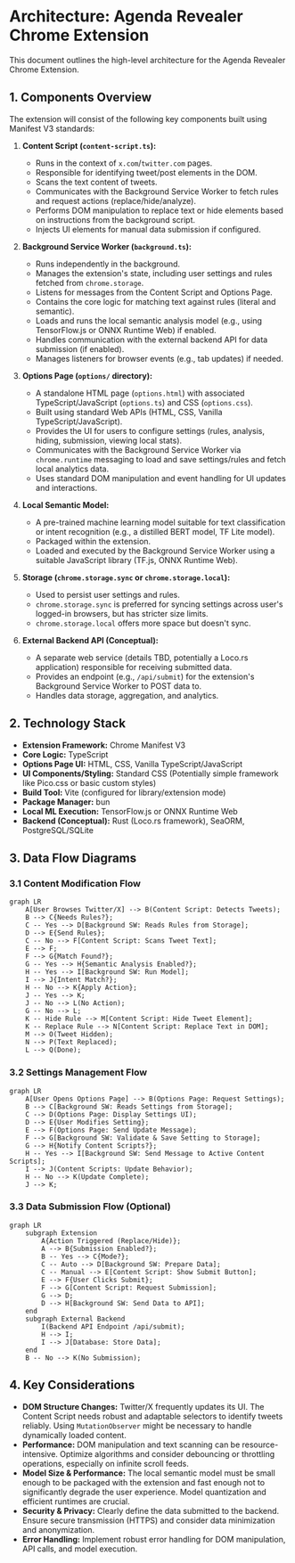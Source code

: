 # Architecture: Agenda Revealer Chrome Extension

This document outlines the high-level architecture for the Agenda Revealer Chrome Extension.

## 1. Components Overview

The extension will consist of the following key components built using Manifest V3 standards:

1.  **Content Script (`content-script.ts`):**
    *   Runs in the context of `x.com`/`twitter.com` pages.
    *   Responsible for identifying tweet/post elements in the DOM.
    *   Scans the text content of tweets.
    *   Communicates with the Background Service Worker to fetch rules and request actions (replace/hide/analyze).
    *   Performs DOM manipulation to replace text or hide elements based on instructions from the background script.
    *   Injects UI elements for manual data submission if configured.

2.  **Background Service Worker (`background.ts`):**
    *   Runs independently in the background.
    *   Manages the extension's state, including user settings and rules fetched from `chrome.storage`.
    *   Listens for messages from the Content Script and Options Page.
    *   Contains the core logic for matching text against rules (literal and semantic).
    *   Loads and runs the local semantic analysis model (e.g., using TensorFlow.js or ONNX Runtime Web) if enabled.
    *   Handles communication with the external backend API for data submission (if enabled).
    *   Manages listeners for browser events (e.g., tab updates) if needed.

3.  **Options Page (`options/` directory):**
    *   A standalone HTML page (`options.html`) with associated TypeScript/JavaScript (`options.ts`) and CSS (`options.css`).
    *   Built using standard Web APIs (HTML, CSS, Vanilla TypeScript/JavaScript).
    *   Provides the UI for users to configure settings (rules, analysis, hiding, submission, viewing local stats).
    *   Communicates with the Background Service Worker via `chrome.runtime` messaging to load and save settings/rules and fetch local analytics data.
    *   Uses standard DOM manipulation and event handling for UI updates and interactions.

4.  **Local Semantic Model:**
    *   A pre-trained machine learning model suitable for text classification or intent recognition (e.g., a distilled BERT model, TF Lite model).
    *   Packaged within the extension.
    *   Loaded and executed by the Background Service Worker using a suitable JavaScript library (TF.js, ONNX Runtime Web).

5.  **Storage (`chrome.storage.sync` or `chrome.storage.local`):**
    *   Used to persist user settings and rules.
    *   `chrome.storage.sync` is preferred for syncing settings across user's logged-in browsers, but has stricter size limits.
    *   `chrome.storage.local` offers more space but doesn't sync.

6.  **External Backend API (Conceptual):**
    *   A separate web service (details TBD, potentially a Loco.rs application) responsible for receiving submitted data.
    *   Provides an endpoint (e.g., `/api/submit`) for the extension's Background Service Worker to POST data to.
    *   Handles data storage, aggregation, and analytics.

## 2. Technology Stack

*   **Extension Framework:** Chrome Manifest V3
*   **Core Logic:** TypeScript
*   **Options Page UI:** HTML, CSS, Vanilla TypeScript/JavaScript
*   **UI Components/Styling:** Standard CSS (Potentially simple framework like Pico.css or basic custom styles)
*   **Build Tool:** Vite (configured for library/extension mode)
*   **Package Manager:** bun
*   **Local ML Execution:** TensorFlow.js or ONNX Runtime Web
*   **Backend (Conceptual):** Rust (Loco.rs framework), SeaORM, PostgreSQL/SQLite

## 3. Data Flow Diagrams

### 3.1 Content Modification Flow

```mermaid
graph LR
    A[User Browses Twitter/X] --> B(Content Script: Detects Tweets);
    B --> C{Needs Rules?};
    C -- Yes --> D[Background SW: Reads Rules from Storage];
    D --> E{Send Rules};
    C -- No --> F[Content Script: Scans Tweet Text];
    E --> F;
    F --> G{Match Found?};
    G -- Yes --> H{Semantic Analysis Enabled?};
    H -- Yes --> I[Background SW: Run Model];
    I --> J{Intent Match?};
    H -- No --> K{Apply Action};
    J -- Yes --> K;
    J -- No --> L(No Action);
    G -- No --> L;
    K -- Hide Rule --> M[Content Script: Hide Tweet Element];
    K -- Replace Rule --> N[Content Script: Replace Text in DOM];
    M --> O(Tweet Hidden);
    N --> P(Text Replaced);
    L --> Q(Done);
```

### 3.2 Settings Management Flow

```mermaid
graph LR
    A[User Opens Options Page] --> B(Options Page: Request Settings);
    B --> C[Background SW: Reads Settings from Storage];
    C --> D(Options Page: Display Settings UI);
    D --> E{User Modifies Setting};
    E --> F(Options Page: Send Update Message);
    F --> G[Background SW: Validate & Save Setting to Storage];
    G --> H{Notify Content Scripts?};
    H -- Yes --> I[Background SW: Send Message to Active Content Scripts];
    I --> J(Content Scripts: Update Behavior);
    H -- No --> K(Update Complete);
    J --> K;
```

### 3.3 Data Submission Flow (Optional)

```mermaid
graph LR
    subgraph Extension
        A{Action Triggered (Replace/Hide)};
        A --> B{Submission Enabled?};
        B -- Yes --> C{Mode?};
        C -- Auto --> D[Background SW: Prepare Data];
        C -- Manual --> E[Content Script: Show Submit Button];
        E --> F{User Clicks Submit};
        F --> G[Content Script: Request Submission];
        G --> D;
        D --> H[Background SW: Send Data to API];
    end
    subgraph External Backend
        I(Backend API Endpoint /api/submit);
        H --> I;
        I --> J[Database: Store Data];
    end
    B -- No --> K(No Submission);
```

## 4. Key Considerations

*   **DOM Structure Changes:** Twitter/X frequently updates its UI. The Content Script needs robust and adaptable selectors to identify tweets reliably. Using `MutationObserver` might be necessary to handle dynamically loaded content.
*   **Performance:** DOM manipulation and text scanning can be resource-intensive. Optimize algorithms and consider debouncing or throttling operations, especially on infinite scroll feeds.
*   **Model Size & Performance:** The local semantic model must be small enough to be packaged with the extension and fast enough not to significantly degrade the user experience. Model quantization and efficient runtimes are crucial.
*   **Security & Privacy:** Clearly define the data submitted to the backend. Ensure secure transmission (HTTPS) and consider data minimization and anonymization.
*   **Error Handling:** Implement robust error handling for DOM manipulation, API calls, and model execution. 